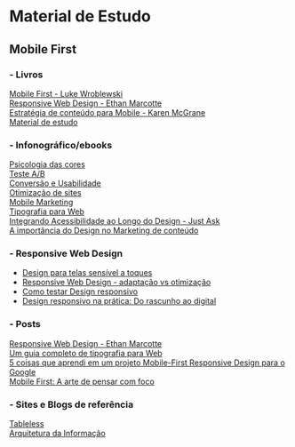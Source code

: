 # Material de Estudo

## Mobile First
### - Livros <br />
[Mobile First - Luke Wroblewski]() <br />
[Responsive Web Design - Ethan Marcotte]() <br />
[Estratégia de conteúdo para Mobile - Karen McGrane]() <br />
[Material de estudo](https://github.com/lidymonteirowm/material-de-estudo/edit/master/README.md) <br />

### - Infonográfico/ebooks
[Psicologia das cores](http://landing.viverdeblog.com/infografico-psicologia-das-cores/) <br />
[Teste A/B](http://landing.viverdeblog.com/baixar-ebook-teste-ab/) <br />
[Conversão e Usabilidade](http://landing.viverdeblog.com/baixar-infografico-conversao-usabilidade/) <br />
[Otimização de sites](http://landing.viverdeblog.com/baixar-infografico-otimizacao-de-sites/) <br />
[Mobile Marketing](http://landing.viverdeblog.com/baixar-infografico-mobile-marketing/) <br />
[Tipografia para Web](https://www.origamid.com/books/tipografia-para-web/?pg=download358) <br />
[Integrando Acessibilidade ao Longo do Design - Just Ask](http://www.uiaccess.com/accessucd/contents.html) <br />
[A importância do Design no Marketing de conteúdo](http://pages.contentools.com.br/design-marketing-conteudo?utm_campaign=descoberta_6&utm_medium=email&utm_source=RD+Station)

### - Responsive Web Design
- [Design para telas sensível a toques](http://tableless.com.br/design-para-telas-sensiveis-ao-toque/) <br />
- [Responsive Web Design - adaptação vs otimização](http://tableless.com.br/responsive-web-design-adaptacao-vs-otimizacao/) <br />
- [Como testar Design responsivo](http://tableless.com.br/como-testar-design-responsivo/) <br />
- [Design responsivo na prática: Do rascunho ao digital](http://tableless.com.br/design-responsivo-na-pratica-do-rascunho-ao-digita/) <br />

### - Posts
[Responsive Web Design - Ethan Marcotte](http://alistapart.com/article/responsive-web-design) <br />
[Um guia completo de tipografia para Web](http://tableless.com.br/um-guia-completo-de-tipografia-para-a-web/) <br />
[5 coisas que aprendi em um projeto Mobile-First Responsive Design para o Google](http://arquiteturadeinformacao.com/user-experience/5-coisas-que-aprendi-em-um-projeto-mobile-first-responsive-design-para-o-google/) <br />
[Mobile First: A arte de pensar com foco](http://tableless.com.br/mobile-first-a-arte-de-pensar-com-foco/) <br />

### - Sites e Blogs de referência
[Tableless](http://tableless.com.br/) <br />
[Arquitetura da Informação](http://arquiteturadeinformacao.com/) <br />
 
